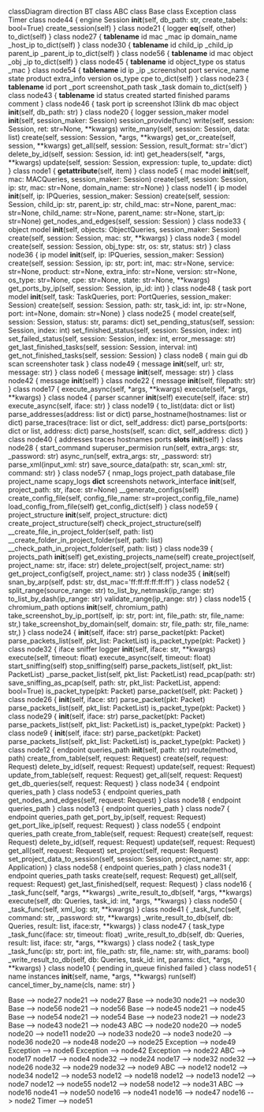 classDiagram
direction BT
class ABC
class Base
class Exception
class Timer
class node44 {
    engine
    Session
   __init__(self, db_path: str, create_tabels: bool=True) 
   create_session(self) 
}
class node21 {
    logger
   __eq__(self, other) 
   to_dict(self) 
}
class node27 {
    __tablename__
    id
    mac
    _mac
    ip
    domain_name
    _host_ip
   to_dict(self) 
}
class node30 {
    __tablename__
    id
    child_ip
    _child_ip
    parent_ip
    _parent_ip
   to_dict(self) 
}
class node56 {
    __tablename__
    id
    mac
    object
    _obj
    _ip
   to_dict(self) 
}
class node45 {
    __tablename__
    id
    object_type
    os
    status
    _mac
}
class node54 {
    __tablename__
    id
    ip
    _ip
    _screenshot
    port
    service_name
    state
    product
    extra_info
    version
    os_type
    cpe
   to_dict(self) 
}
class node23 {
    __tablename__
    id
    port
    _port
    screenshot_path
    task
    _task
    domain
   to_dict(self) 
}
class node43 {
    __tablename__
    id
    status
    created
    started
    finished
    params
    comment
}
class node46 {
    task
    port
    ip
    screenshot
    l3link
    db
    mac
    object
   __init__(self, db_path: str) 
}
class node20 {
    logger
    session_maker
    model
   __init__(self, session_maker: Session) 
   session_provide(func) 
   write(self, session: Session, ret: str=None, **kwargs) 
   write_many(self, session: Session, data: list) 
   create(self, session: Session, *args, **kwargs) 
   get_or_create(self, session, **kwargs) 
   get_all(self, session: Session, result_format: str='dict') 
   delete_by_id(self, session: Session, id: int) 
   get_headers(self, *args, **kwargs) 
   update(self, session: Session, expression: tuple, to_update: dict) 
}
class node1 {
   __getattribute__(self, item) 
}
class node5 {
    mac
    model
   __init__(self, mac: MACQueries, session_maker: Session) 
   create(self, session: Session, ip: str, mac: str=None, domain_name: str=None) 
}
class node11 {
    ip
    model
   __init__(self, ip: IPQueries, session_maker: Session) 
   create(self, session: Session, child_ip: str, parent_ip: str, child_mac: str=None, parent_mac: str=None,
                         child_name: str=None, parent_name: str=None, start_ip: str=None) 
   get_nodes_and_edges(self, session: Session) 
}
class node33 {
    object
    model
   __init__(self, objects: ObjectQueries, session_maker: Session) 
   create(self, session: Session, mac: str, **kwargs) 
}
class node3 {
    model
   create(self, session: Session, obj_type: str, os: str, status: str) 
}
class node36 {
    ip
    model
   __init__(self, ip: IPQueries, session_maker: Session) 
   create(self, session: Session, ip: str, port: int, mac: str=None, service: str=None, product: str=None,
                         extra_info: str=None, version: str=None, os_type: str=None, cpe: str=None, state: str=None, **kwargs) 
   get_ports_by_ip(self, session: Session, ip_id: int) 
}
class node48 {
    task
    port
    model
   __init__(self, task: TaskQueries, port: PortQueries, session_maker: Session) 
   create(self, session: Session, path: str, task_id: int, ip: str=None, port: int=None, domain: str=None) 
}
class node25 {
    model
   create(self, session: Session, status: str, params: dict) 
   set_pending_status(self, session: Session, index: int) 
   set_finished_status(self, session: Session, index: int) 
   set_failed_status(self, session: Session, index: int, error_message: str) 
   get_last_finished_tasks(self, session: Session, interval: int) 
   get_not_finished_tasks(self, session: Session) 
}
class node8 {
    main
    gui
    db
    scan
    screenshoter
    task
}
class node49 {
    message
   __init__(self, url: str, message: str) 
}
class node6 {
    message
   __init__(self, message: str) 
}
class node42 {
    message
   __init__(self) 
}
class node22 {
    message
   __init__(self, filepath: str) 
}
class node17 {
   execute_async(self, *args, **kwargs) 
   execute(self, *args, **kwargs) 
}
class node4 {
    parser
    scanner
   __init__(self) 
   execute(self, iface: str) 
   execute_async(self, iface: str) 
}
class node19 {
   to_list(data: dict or list) 
   parse_addresses(address: list or dict) 
   parse_hostname(hostnames: list or dict) 
   parse_traces(trace: list or dict, self_address: dict) 
   parse_ports(ports: dict or list, address: dict) 
   parse_hosts(self, scan: dict, self_address: dict) 
}
class node40 {
    addresses
    traces
    hostnames
    ports
    __slots__
   __init__(self) 
}
class node28 {
    start_command
    superuser_permision
   run(self, extra_args: str, _password: str) 
   async_run(self, extra_args: str, _password: str) 
   parse_xml(input_xml: str) 
   save_source_data(path: str, scan_xml: str, command: str) 
}
class node57 {
    nmap_logs
    project_path
    database_file
    project_name
    scapy_logs
    __dict__
    screenshots
    network_interface
   __init__(self, project_path: str, iface: str=None) 
   __generate_configs(self) 
   create_config_file(self, config_file_name: str=project_config_file_name) 
   load_config_from_file(self) 
   get_config_dict(self) 
}
class node59 {
    project_structure
   __init__(self, project_structure: dict) 
   create_project_structure(self) 
   check_project_structure(self) 
   __create_file_in_project_folder(self, path: list) 
   __create_folder_in_project_folder(self, path: list) 
   __check_path_in_project_folder(self, path: list) 
}
class node39 {
    projects_path
   __init__(self) 
   get_existing_projects_name(self) 
   create_project(self, project_name: str, iface: str) 
   delete_project(self, project_name: str) 
   get_project_config(self, project_name: str) 
}
class node35 {
   __init__(self) 
   snan_by_arp(self, pdst: str, dst_mac='ff:ff:ff:ff:ff:ff') 
}
class node52 {
   split_range(source_range: str) 
   to_list_by_netmask(ip_range: str) 
   to_list_by_dash(ip_range: str) 
   validate_range(ip_range: str) 
}
class node15 {
    chromium_path
    options
   __init__(self, chromium_path) 
   take_screenshot_by_ip_port(self, ip: str, port: int, file_path: str, file_name: str,) 
   take_screenshot_by_domain(self, domain: str, file_path: str, file_name: str,) 
}
class node24 {
   __init__(self, iface: str) 
   parse_packet(pkt: Packet) 
   parse_packets_list(self, pkt_list: PacketList) 
   is_packet_type(pkt: Packet) 
}
class node32 {
    iface
    sniffer
    logger
   __init__(self, iface: str, **kwargs) 
   execute(self, timeout: float) 
   execute_async(self, timeout: float) 
   start_sniffing(self) 
   stop_sniffing(self) 
   parse_packets_list(self, pkt_list: PacketList) 
   _parse_packet_list(self, pkt_list: PacketList) 
   read_pcap(path: str) 
   save_sniffing_as_pcap(self, path: str, pkt_list: PacketList, append: bool=True) 
   is_packet_type(pkt: Packet) 
   parse_packet(self, pkt: Packet) 
}
class node26 {
   __init__(self, iface: str) 
   parse_packet(pkt: Packet) 
   parse_packets_list(self, pkt_list: PacketList) 
   is_packet_type(pkt: Packet) 
}
class node29 {
   __init__(self, iface: str) 
   parse_packet(pkt: Packet) 
   parse_packets_list(self, pkt_list: PacketList) 
   is_packet_type(pkt: Packet) 
}
class node9 {
   __init__(self, iface: str) 
   parse_packet(pkt: Packet) 
   parse_packets_list(self, pkt_list: PacketList) 
   is_packet_type(pkt: Packet) 
}
class node12 {
    endpoint
    queries_path
   __init__(self, path: str) 
   route(method, path) 
   create_from_table(self, request: Request) 
   create(self, request: Request) 
   delete_by_id(self, request: Request) 
   update(self, request: Request) 
   update_from_table(self, request: Request) 
   get_all(self, request: Request) 
   get_db_queries(self, request: Request) 
}
class node34 {
    endpoint
    queries_path
}
class node53 {
    endpoint
    queries_path
   get_nodes_and_edges(self, request: Request) 
}
class node18 {
    endpoint
    queries_path
}
class node13 {
    endpoint
    queries_path
}
class node7 {
    endpoint
    queries_path
   get_port_by_ip(self, request: Request) 
   get_port_like_ip(self, request: Request) 
}
class node55 {
    endpoint
    queries_path
   create_from_table(self, request: Request) 
   create(self, request: Request) 
   delete_by_id(self, request: Request) 
   update(self, request: Request) 
   get_all(self, request: Request) 
   set_project(self, request: Request) 
   set_project_data_to_session(self, session: Session, project_name: str, app: Application) 
}
class node58 {
    endpoint
    queries_path
}
class node31 {
    endpoint
    queries_path
    tasks
   create(self, request: Request) 
   get_all(self, request: Request) 
   get_last_finished(self, request: Request) 
}
class node16 {
   _task_func(self, *args, **kwargs) 
   _write_result_to_db(self, *args, **kwargs) 
   execute(self, db: Queries, task_id: int, *args, **kwargs) 
}
class node50 {
   _task_func(self, xml_log: str, **kwargs) 
}
class node41 {
   _task_func(self, command: str, _password: str, **kwargs) 
   _write_result_to_db(self, db: Queries, result: list, iface:str, **kwargs) 
}
class node47 {
    task_type
   _task_func(iface: str, timeout: float) 
   _write_result_to_db(self, db: Queries, result: list, iface: str, *args, **kwargs) 
}
class node2 {
    task_type
   _task_func(ip: str, port: int, file_path: str, file_name: str, with_params: bool) 
   _write_result_to_db(self, db: Queries, task_id: int, params: dict, *args, **kwargs) 
}
class node10 {
    pending
    in_queue
    finished
    failed
}
class node51 {
    name
    instances
   __init__(self, name, *args, **kwargs) 
   run(self) 
   cancel_timer_by_name(cls, name: str) 
}

Base  -->  node27 
node21  -->  node27 
Base  -->  node30 
node21  -->  node30 
Base  -->  node56 
node21  -->  node56 
Base  -->  node45 
node21  -->  node45 
Base  -->  node54 
node21  -->  node54 
Base  -->  node23 
node21  -->  node23 
Base  -->  node43 
node21  -->  node43 
ABC  -->  node20 
node20  -->  node5 
node20  -->  node11 
node20  -->  node33 
node20  -->  node3 
node20  -->  node36 
node20  -->  node48 
node20  -->  node25 
Exception  -->  node49 
Exception  -->  node6 
Exception  -->  node42 
Exception  -->  node22 
ABC  -->  node17 
node17  -->  node4 
node32  -->  node24 
node17  -->  node32 
node32  -->  node26 
node32  -->  node29 
node32  -->  node9 
ABC  -->  node12 
node12  -->  node34 
node12  -->  node53 
node12  -->  node18 
node12  -->  node13 
node12  -->  node7 
node12  -->  node55 
node12  -->  node58 
node12  -->  node31 
ABC  -->  node16 
node41  -->  node50 
node16  -->  node41 
node16  -->  node47 
node16  -->  node2 
Timer  -->  node51 
